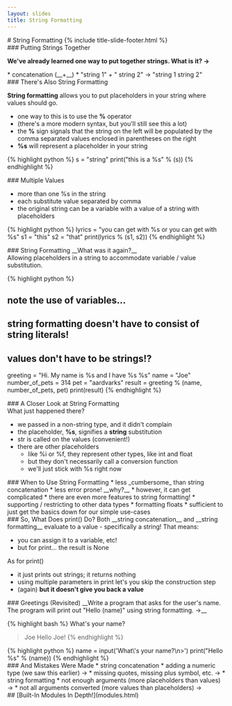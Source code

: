 ```yaml
---
layout: slides
title: String Formatting 
---
```


<section markdown="block" class="title-slide">
#  String Formatting
{% include title-slide-footer.html %}
</section>

<section markdown="block">
###  Putting Strings Together

__We've already learned one way to put together strings. What is it? &rarr;__

<div class="incremental" markdown="block">
* concatenation (__+__)
* "string 1" + " string 2" &rarr; "string 1 string 2"
</div>
</section>

<section markdown="block">
###  There's Also String Formatting

__String formatting__ allows you to put placeholders in your string where values should go.  

* one way to this is to use the __%__ operator 
* (there's a more modern syntax, but you'll still see this a lot)
* the __%__ sign signals that the string on the left will be populated by the comma separated values enclosed in parentheses on the right
* __%s__ will represent a placeholder in your string

{% highlight python %}
s = "string"
print("this is a %s" % (s))
{% endhighlight %}
</section>

<section markdown="block">
###  Multiple Values

* more than one %s in the string
* each substitute value separated by comma
* the original string can be a variable with a value of a string with placeholders 

{% highlight python %}
lyrics = "you can get with %s or you can get with %s"
s1 = "this"
s2 = "that"
print(lyrics % (s1, s2))
{% endhighlight %}
</section>

<section markdown="block">
###  String Formatting
__What was it again?__

<div class="incremental" markdown="block">
Allowing placeholders in a string to accommodate variable / value substitution.

{% highlight python %}
#  note the use of variables... 
#  string formatting doesn't have to consist of string literals!
#  values don't have to be strings!?
greeting = "Hi.  My name is %s and I have %s %s"
name = "Joe"
number_of_pets = 314
pet = "aardvarks"
result = greeting % (name, number_of_pets, pet)
print(result)
{% endhighlight %}
</div>
</section>

<section markdown="block">
###  A Closer Look at String Formatting
<aside>What just happened there?</aside>

* we passed in a non-string type, and it didn't complain
* the placeholder, __%s__, signifies a __string__ substitution
* str is called on the values (convenient!)
* there are other placeholders 
	* like %i or %f, they represent other types, like int and float
	* but they don't necessarily call a conversion function
	* we'll just stick with %s right now
</section>

<section markdown="block">
###  When to Use String Formatting
* less _cumbersome_ than string concatenation
* less error prone!  __why?__
* however, it can get complicated
	* there are even more features to string formatting!
		* supporting / restricting to other data types
		* formatting floats
	* sufficient to just get the basics down for our simple use-cases  
</section>

<section markdown="block">
###  So, What Does print() Do?
Both __string concatenation__ and __string formatting__ evaluate to a value - specifically a string!  That means:

* you can assign it to a variable, etc!
* but for print... the result is None

As for print()

* it just prints out strings; it returns nothing
* using multiple parameters in print let's you skip the construction step
* (again) __but it doesn't give you back a value__
</section>

<section markdown="block">
###  Greetings (Revisited)
__Write a program that asks for the user's name.  The program will print out "Hello (name)" using string formatting.  &rarr;__

{% highlight bash %}
What's your name?
>Joe
Hello Joe!
{% endhighlight %}

<div class="incremental" markdown="block">
{% highlight python %}
name = input('What\'s your name?\n>')
print("Hello %s" % (name))
{% endhighlight %}
</div>
</section>

<section markdown="block">
###  And Mistakes Were Made
* string concatenation
	* adding a numeric type (we saw this earlier) &rarr;
	* missing quotes, missing plus symbol, etc.  &rarr;
* string formatting
	* not enough arguments (more placeholders than values) &rarr;
	* not all arguments converted (more values than placeholders) &rarr;
</section>

<section markdown="block">
##  [Built-In Modules In Depth!](modules.html)
</section>
